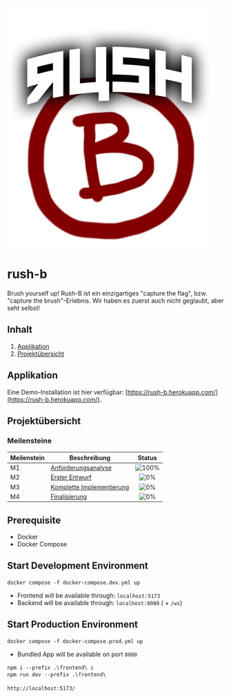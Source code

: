 ![titelbild](doc/img/img.png)

# rush-b
Brush yourself up! Rush-B ist ein einzigartiges "capture the flag", bzw. "capture the brush"-Erlebnis. Wir haben es zuerst auch nicht geglaubt, aber seht selbst!


## Inhalt
1. [Applikation](#applikation)
2. [Projektübersicht](#projektübersicht)

## Applikation
Eine Demo-Installation ist hier verfügbar: [https://rush-b.herokuapp.com/](https://rush-b.herokuapp.com/).

## Projektübersicht
### Meilensteine
| Meilenstein | Beschreibung                            | Status |
|----|--------------------------------------------------|:-------------:|
| M1  | [Anforderungsanalyse](doc/M1.md)                | ![100%](https://progress-bar.dev/100)  |
| M2  | [Erster Entwurf](doc/M2.md)                     | ![0%](https://progress-bar.dev/0)    |
| M3  | [Komplette Implementierung](doc/M3.md)          | ![0%](https://progress-bar.dev/0)    |
| M4  | [Finalisierung](doc/M4.md)                      | ![0%](https://progress-bar.dev/0)    |

## Prerequisite

- Docker
- Docker Compose

## Start Development Environment

```shell
docker compose -f docker-compose.dev.yml up
```

- Frontend will be available through: `localhost:5173`
- Backend will be available through: `localhost:8080` ( + `/ws`)

## Start Production Environment

```shell
docker compose -f docker-compose.prod.yml up
```

- Bundled App will be available on port `8080`


```
npm i --prefix .\frontend\ i
npm run dev --prefix .\frontend\

http://localhost:5173/



```